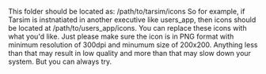 This folder should be located as: /path/to/tarsim/icons
So for example, if Tarsim is instnatiated in another executive like users_app, 
then icons should be located at /path/to/users_app/icons. You can replace
these icons with what you'd like. Just please make sure the icon is in PNG
format with minimum resolution of 300dpi and minumum size of 200x200. Anything 
less than that may result in low quality and more than that may slow down your
system. But you can always try.
